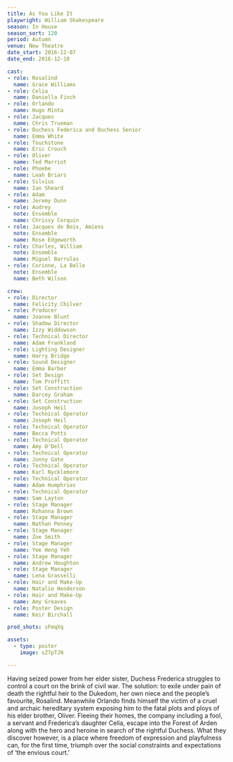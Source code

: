 ```yaml
---
title: As You Like It
playwright: William Shakespeare
season: In House
season_sort: 120
period: Autumn
venue: New Theatre
date_start: 2016-12-07
date_end: 2016-12-10

cast:
- role: Rosalind
  name: Grace Williams
- role: Celia
  name: Daniella Finch
- role: Orlando
  name: Hugo Minta
- role: Jacques
  name: Chris Trueman
- role: Duchess Federica and Duchess Senior
  name: Emma White
- role: Touchstone
  name: Eric Crouch
- role: Oliver
  name: Ted Marriot
- role: Phoebe
  name: Leah Briars
- role: Silvius
  name: Ian Sheard
- role: Adam
  name: Jeremy Dunn
- role: Audrey
  note: Ensemble
  name: Chrissy Corquin
- role: Jacques de Bois, Amiens
  note: Ensemble
  name: Rose Edgeworth
- role: Charles, William
  note: Ensemble
  name: Miguel Barrulas
- role: Corinne, La Belle
  note: Ensemble
  name: Beth Wilson

crew:
- role: Director
  name: Felicity Chilver
- role: Producer
  name: Joanne Blunt
- role: Shadow Director
  name: Izzy Widdowson
- role: Technical Director
  name: Adam Frankland
- role: Lighting Designer
  name: Harry Bridge
- role: Sound Designer
  name: Emma Barber
- role: Set Design
  name: Tom Proffitt
- role: Set Construction
  name: Darcey Graham
- role: Set Construction
  name: Joseph Heil
- role: Technical Operator
  name: Joseph Heil
- role: Technical Operator
  name: Becca Potts
- role: Technical Operator
  name: Amy O'Dell
- role: Technical Operator
  name: Jonny Gate
- role: Technical Operator
  name: Karl Nycklemore
- role: Technical Operator
  name: Adam Humphries
- role: Technical Operator
  name: Sam Layton
- role: Stage Manager
  name: Rohanna Brown
- role: Stage Manager
  name: Nathan Penney
- role: Stage Manager
  name: Zoe Smith
- role: Stage Manager
  name: Yee Heng Yeh
- role: Stage Manager
  name: Andrew Houghton
- role: Stage Manager
  name: Lena Grasselli
- role: Hair and Make-Up
  name: Natalie Henderson
- role: Hair and Make-Up
  name: Amy Greaves
- role: Poster Design
  name: Keir Birchall

prod_shots: sFmqXq

assets:
  - type: poster
    image: sZ7pTJN

---
```


Having seized power from her elder sister, Duchess Frederica struggles to control a court on the brink of civil war. The solution: to exile under pain of death the rightful heir to the Dukedom, her own niece and the people’s favourite, Rosalind. Meanwhile Orlando finds himself the victim of a cruel and archaic hereditary system exposing him to the fatal plots and ploys of his elder brother, Oliver. Fleeing their homes, the company including a fool, a servant and Frederica’s daughter Celia, escape into the Forest of Arden along with the hero and heroine in search of the rightful Duchess. What they discover however, is a place where freedom of expression and playfulness can, for the first time, triumph over the social constraints and expectations of ‘the envious court.’
